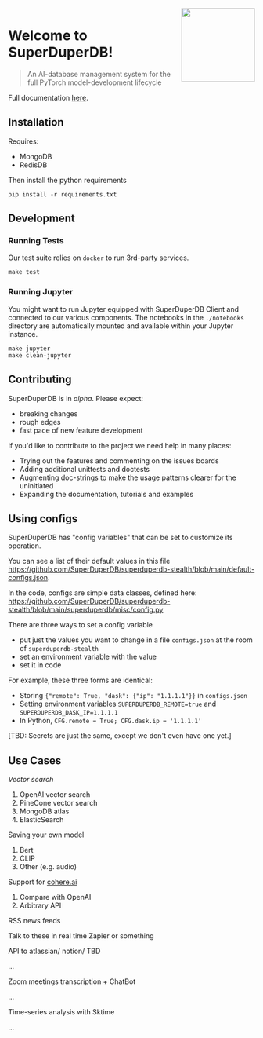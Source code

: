 <a href="https://www.superduperdb.com">
  <img
    src="https://raw.githubusercontent.com/superduperdb/superduperdb-stealth/img/symbol_purple.png"
    width="150"
    align="right"
    />
</a>

# Welcome to SuperDuperDB!

> An AI-database management system for the full PyTorch model-development lifecycle

Full documentation [here](https://superduperdb.github.io/superduperdb).

## Installation

Requires:

- MongoDB
- RedisDB

Then install the python requirements

```
pip install -r requirements.txt
```

## Development

### Running Tests

Our test suite relies on `docker` to run 3rd-party services.

```shell
make test
```

### Running Jupyter

You might want to run Jupyter equipped with SuperDuperDB Client and connected to our
various components.
The notebooks in the `./notebooks` directory are automatically mounted and available
within your Jupyter instance.

```shell
make jupyter
make clean-jupyter
```

## Contributing

SuperDuperDB is in *alpha*. Please expect:

- breaking changes
- rough edges
- fast pace of new feature development

If you'd like to contribute to the project we need help in many places:

- Trying out the features and commenting on the issues boards
- Adding additional unittests and doctests
- Augmenting doc-strings to make the usage patterns clearer for the uninitiated
- Expanding the documentation, tutorials and examples

## Using configs

SuperDuperDB has "config variables" that can be set to customize its operation.

You can see a list of their default values in this file https://github.com/SuperDuperDB/superduperdb-stealth/blob/main/default-configs.json.

In the code, configs are simple data classes, defined here: https://github.com/SuperDuperDB/superduperdb-stealth/blob/main/superduperdb/misc/config.py

There are three ways to set a config variable

* put just the values you want to change in a file `configs.json` at the room of `superduperdb-stealth`
* set an environment variable with the value
* set it in code

For example, these three forms are identical:

* Storing `{"remote": True, "dask": {"ip": "1.1.1.1"}}` in `configs.json`
* Setting environment variables `SUPERDUPERDB_REMOTE=true` and
  `SUPERDUPERDB_DASK_IP=1.1.1.1`
* In Python, `CFG.remote = True; CFG.dask.ip = '1.1.1.1'`

[TBD: Secrets are just the same, except we don't even have one yet.]


## Use Cases

*Vector search*

1. OpenAI vector search
1. PineCone vector search
1. MongoDB atlas
1. ElasticSearch

Saving your own model

1. Bert
1. CLIP
1. Other (e.g. audio)

Support for [cohere.ai]()

1. Compare with OpenAI
1. Arbitrary API

RSS news feeds

Talk to these in real time
Zapier or something

API to atlassian/ notion/ TBD

...

Zoom meetings transcription + ChatBot

...

Time-series analysis with Sktime

...
